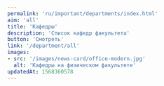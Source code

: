 ```yaml
---
permalink: 'ru/important/departments/index.html'
aim: 'all'
title: 'Кафедры'
description: 'Список кафедр факультета'
button: 'Смотреть'
link: '/department/all'
images:
- src: '/images/news-card/office-modern.jpg'
  alt: 'Кафедры на физическом факультете'
updatedAt: 1568360578
---
```

